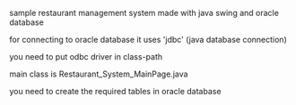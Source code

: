 sample restaurant management system made with java swing and oracle database

for connecting to oracle database it uses 'jdbc' (java database connection) 

you need to put odbc driver in class-path

main class is Restaurant_System_MainPage.java

you need to create the required tables in oracle database
